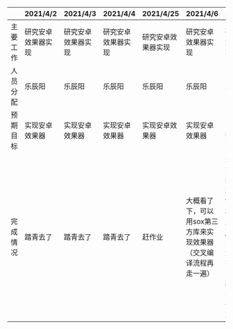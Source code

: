 |          | 2021/4/2           | 2021/4/3           | 2021/4/4           | 2021/4/25          | 2021/4/6                                                     | 2021/4/7                                                     | 2021/4/8 |
| -------- | ------------------ | ------------------ | ------------------ | ------------------ | ------------------------------------------------------------ | ------------------------------------------------------------ | -------- |
| 主要工作 | 研究安卓效果器实现 | 研究安卓效果器实现 | 研究安卓效果器实现 | 研究安卓效果器实现 | 研究安卓效果器实现                                           | 研究安卓效果器实现                                           | 满课摸了 |
| 人员分配 | 乐辰阳             | 乐辰阳             | 乐辰阳             | 乐辰阳             | 乐辰阳                                                       | 乐辰阳                                                       | 乐辰阳   |
| 预期目标 | 实现安卓效果器     | 实现安卓效果器     | 实现安卓效果器     | 实现安卓效果器     | 实现安卓效果器                                               | 实现安卓效果器                                               | 存活     |
| 完成情况 | 踏青去了           | 踏青去了           | 踏青去了           | 赶作业             | 大概看了下，可以用sox第三方库来实现效果器（交叉编译流程再走一遍） | 完成了sox第一次的编译（这玩意和ffmpeg一样烦），然后在写java类和c类，工程量略大仍在施工中（有十几种效果器要一个一个实现...）。 | 存活     |

